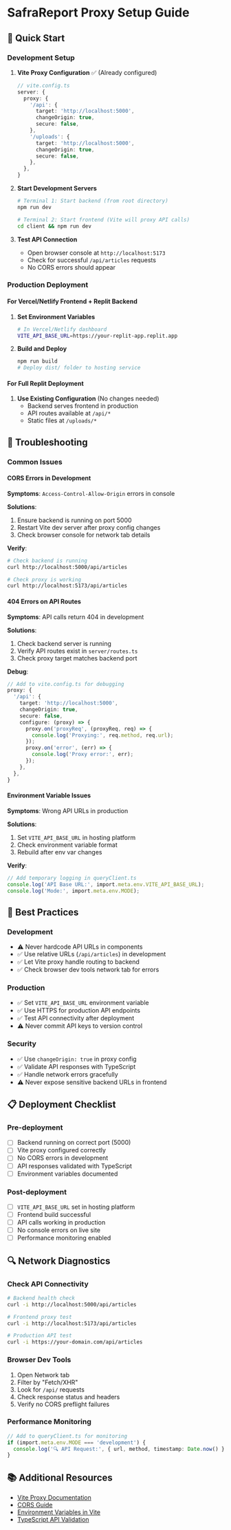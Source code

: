 # SafraReport Proxy Setup Guide

## 🚀 Quick Start

### Development Setup

1. **Vite Proxy Configuration** ✅ (Already configured)
   ```typescript
   // vite.config.ts
   server: {
     proxy: {
       '/api': {
         target: 'http://localhost:5000',
         changeOrigin: true,
         secure: false,
       },
       '/uploads': {
         target: 'http://localhost:5000',  
         changeOrigin: true,
         secure: false,
       },
     },
   }
   ```

2. **Start Development Servers**
   ```bash
   # Terminal 1: Start backend (from root directory)
   npm run dev

   # Terminal 2: Start frontend (Vite will proxy API calls)
   cd client && npm run dev
   ```

3. **Test API Connection**
   - Open browser console at `http://localhost:5173`
   - Check for successful `/api/articles` requests
   - No CORS errors should appear

### Production Deployment

#### For Vercel/Netlify Frontend + Replit Backend

1. **Set Environment Variables**
   ```bash
   # In Vercel/Netlify dashboard
   VITE_API_BASE_URL=https://your-replit-app.replit.app
   ```

2. **Build and Deploy**
   ```bash
   npm run build
   # Deploy dist/ folder to hosting service
   ```

#### For Full Replit Deployment

1. **Use Existing Configuration** (No changes needed)
   - Backend serves frontend in production
   - API routes available at `/api/*`
   - Static files at `/uploads/*`

## 🔧 Troubleshooting

### Common Issues

#### CORS Errors in Development
**Symptoms**: `Access-Control-Allow-Origin` errors in console

**Solutions**:
1. Ensure backend is running on port 5000
2. Restart Vite dev server after proxy config changes
3. Check browser console for network tab details

**Verify**:
```bash
# Check backend is running
curl http://localhost:5000/api/articles

# Check proxy is working  
curl http://localhost:5173/api/articles
```

#### 404 Errors on API Routes
**Symptoms**: API calls return 404 in development

**Solutions**:
1. Check backend server is running
2. Verify API routes exist in `server/routes.ts`
3. Check proxy target matches backend port

**Debug**:
```typescript
// Add to vite.config.ts for debugging
proxy: {
  '/api': {
    target: 'http://localhost:5000',
    changeOrigin: true,
    secure: false,
    configure: (proxy) => {
      proxy.on('proxyReq', (proxyReq, req) => {
        console.log('Proxying:', req.method, req.url);
      });
      proxy.on('error', (err) => {
        console.log('Proxy error:', err);
      });
    },
  },
}
```

#### Environment Variable Issues
**Symptoms**: Wrong API URLs in production

**Solutions**:
1. Set `VITE_API_BASE_URL` in hosting platform
2. Check environment variable format
3. Rebuild after env var changes

**Verify**:
```typescript
// Add temporary logging in queryClient.ts
console.log('API Base URL:', import.meta.env.VITE_API_BASE_URL);
console.log('Mode:', import.meta.env.MODE);
```

## 🎯 Best Practices

### Development
- ⚠️ Never hardcode API URLs in components
- ✅ Use relative URLs (`/api/articles`) in development
- ✅ Let Vite proxy handle routing to backend
- ✅ Check browser dev tools network tab for errors

### Production
- ✅ Set `VITE_API_BASE_URL` environment variable
- ✅ Use HTTPS for production API endpoints
- ✅ Test API connectivity after deployment
- ⚠️ Never commit API keys to version control

### Security
- ✅ Use `changeOrigin: true` in proxy config
- ✅ Validate API responses with TypeScript
- ✅ Handle network errors gracefully
- ⚠️ Never expose sensitive backend URLs in frontend

## 📋 Deployment Checklist

### Pre-deployment
- [ ] Backend running on correct port (5000)
- [ ] Vite proxy configured correctly  
- [ ] No CORS errors in development
- [ ] API responses validated with TypeScript
- [ ] Environment variables documented

### Post-deployment
- [ ] `VITE_API_BASE_URL` set in hosting platform
- [ ] Frontend build successful
- [ ] API calls working in production
- [ ] No console errors on live site
- [ ] Performance monitoring enabled

## 🔍 Network Diagnostics

### Check API Connectivity
```bash
# Backend health check
curl -i http://localhost:5000/api/articles

# Frontend proxy test  
curl -i http://localhost:5173/api/articles

# Production API test
curl -i https://your-domain.com/api/articles
```

### Browser Dev Tools
1. Open Network tab
2. Filter by "Fetch/XHR"
3. Look for `/api/` requests
4. Check response status and headers
5. Verify no CORS preflight failures

### Performance Monitoring
```typescript
// Add to queryClient.ts for monitoring
if (import.meta.env.MODE === 'development') {
  console.log('🔍 API Request:', { url, method, timestamp: Date.now() });
}
```

## 📚 Additional Resources

- [Vite Proxy Documentation](https://vitejs.dev/config/server-options.html#server-proxy)
- [CORS Guide](https://developer.mozilla.org/en-US/docs/Web/HTTP/CORS)
- [Environment Variables in Vite](https://vitejs.dev/guide/env-and-mode.html)
- [TypeScript API Validation](./client/src/lib/apiTypes.ts)